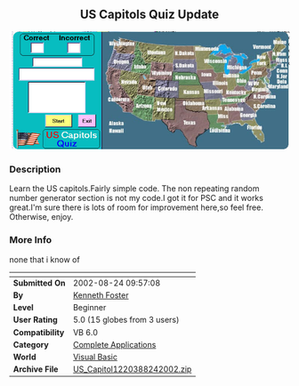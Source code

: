 ﻿<div align="center">

## US Capitols Quiz Update

<img src="PIC20028232155289815.jpg">
</div>

### Description

Learn the US capitols.Fairly simple code. The non repeating random number generator section is not my code.I got it for PSC and it works great.I'm sure there is lots of room for improvement here,so feel free. Otherwise, enjoy.
 
### More Info
 
none that i know of


<span>             |<span>
---                |---
**Submitted On**   |2002-08-24 09:57:08
**By**             |[Kenneth Foster](https://github.com/Planet-Source-Code/PSCIndex/blob/master/ByAuthor/kenneth-foster.md)
**Level**          |Beginner
**User Rating**    |5.0 (15 globes from 3 users)
**Compatibility**  |VB 6\.0
**Category**       |[Complete Applications](https://github.com/Planet-Source-Code/PSCIndex/blob/master/ByCategory/complete-applications__1-27.md)
**World**          |[Visual Basic](https://github.com/Planet-Source-Code/PSCIndex/blob/master/ByWorld/visual-basic.md)
**Archive File**   |[US\_Capitol1220388242002\.zip](https://github.com/Planet-Source-Code/kenneth-foster-us-capitols-quiz-update__1-38202/archive/master.zip)








